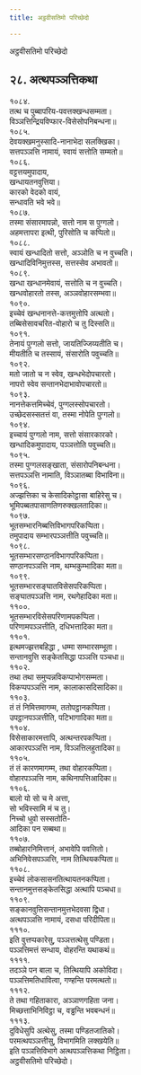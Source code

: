 ```yaml
---
title: अट्ठवीसतिमो परिच्छेदो

---
```

अट्ठवीसतिमो परिच्छेदो  


## २८. अत्थपञ्ञत्तिकथा

१०८४.  
तत्थ च पुब्बापरिय-पवत्तक्खन्धसम्मता।  
विञ्ञत्तिन्द्रियविप्फार-विसेसोपनिबन्धना॥  
१०८५.  
देवयक्खमनुस्सादि-नानाभेदा सलक्खिका।  
सत्तपञ्ञत्ति नामायं, स्वायं सत्तोति सम्मतो॥  
१०८६.  
वट्टत्तयमुपादाय,  
खन्धायतनवुत्तिया।  
कारको वेदको वायं,  
सन्धावति भवे भवे॥  
१०८७.  
तस्मा संसारमापन्नो, सत्तो नाम स पुग्गलो।  
अहमत्तापरा इत्थी, पुरिसोति च कप्पितो॥  
१०८८.  
स्वायं खन्धादितो सत्तो, अञ्ञोति च न वुच्चति।  
खन्धादिविनिमुत्तस्स, सत्तस्सेव अभावतो॥  
१०८९.  
खन्धा खन्धानमेवायं, सत्तोति च न वुच्चति।  
खन्धवोहारतो तस्स, अञ्ञवोहारसम्भवा॥  
१०९०.  
इच्चेवं खन्धनानत्ते-कत्तमुत्तोपि अत्थतो।  
तब्बिसेसावचरित-वोहारो च तु दिस्सति॥  
१०९१.  
तेनायं पुग्गलो सत्तो, जायतिज्जिय्यतीति च।  
मीयतीति च तस्सायं, संसारोति पवुच्चति॥  
१०९२.  
मतो जातो च न स्वेव, खन्धभेदोपचारतो।  
नापरो स्वेव सन्तानभेदाभावोपचारतो॥  
१०९३.  
नानत्तेकत्तमिच्चेवं, पुग्गलस्सोपचारतो।  
उच्छेदसस्सतत्तं वा, तस्मा नोपेति पुग्गलो॥  
१०९४.  
इच्चायं पुग्गलो नाम, सत्तो संसारकारको।  
खन्धादिकमुपादाय, पञ्ञत्तोति पवुच्चति॥  
१०९५.  
तस्मा पुग्गलसङ्खाता, संसारोपनिबन्धना।  
सत्तपञ्ञत्ति नामाति, विञ्ञातब्बा विभाविना॥  
१०९६.  
अज्झत्तिका च केसादिकोट्ठासा बाहिरेसु च।  
भूमिपब्बतपासाणतिणरुक्खलतादिका॥  
१०९७.  
भूतसम्भारनिब्बत्तिविभागपरिकप्पिता।  
तमुपादाय सम्भारपञ्ञत्तीति पवुच्चति॥  
१०९८.  
भूतसम्भारसण्ठानविभागपरिकप्पिता।  
सण्ठानपञ्ञत्ति नाम, थम्भकुम्भादिका मता॥  
१०९९.  
भूतसम्भारसङ्घातविसेसपरिकप्पिता।  
सङ्घातपञ्ञत्ति नाम, रथगेहादिका मता॥  
११००.  
भूतसम्भारविसेसपरिणामपकप्पिता।  
परिणामपञ्ञत्तीति, दधिभत्तादिका मता॥  
११०१.  
इत्थमज्झत्तबहिद्धा , धम्मा सम्भारसम्भूता।  
सन्तानवुत्ति सङ्केतसिद्धा पञ्ञत्ति पञ्चधा॥  
११०२.  
तथा तथा समुप्पन्नविकप्पाभोगसम्मता।  
विकप्पपञ्ञत्ति नाम, कालाकासदिसादिका॥  
११०३.  
तं तं निमित्तमागम्म, ततोपट्ठानकप्पिता।  
उपट्ठानपञ्ञत्तीति, पटिभागादिका मता॥  
११०४.  
विसेसाकारमत्तापि, अत्थन्तरपकप्पिता।  
आकारपञ्ञत्ति नाम, विञ्ञत्तिलहुतादिका॥  
११०५.  
तं तं कारणमागम्म, तथा वोहारकप्पिता।  
वोहारपञ्ञत्ति नाम, कथिनापत्तिआदिका॥  
११०६.  
बालो यो सो च मे अत्ता,  
सो भविस्सामि मं च तु।  
निच्चो धुवो सस्सतोति-  
आदिका पन सब्बथा॥  
११०७.  
तब्बोहारनिमित्तानं, अभावेपि पवत्तितो।  
अभिनिवेसपञ्ञत्ति, नाम तित्थियकप्पिता॥  
११०८.  
इच्चेवं लोकसासनतित्थायतनकप्पिता।  
सन्तानमुत्तसङ्केतसिद्धा अत्थापि पञ्चधा॥  
११०९.  
सङ्कानवुत्तिसन्तानमुत्तभेदवसा द्विधा।  
अत्थपञ्ञत्ति नामायं, दसधा परिदीपिता॥  
१११०.  
इति वुत्तप्पकारेसु, पञ्ञत्तत्थेसु पण्डिता।  
पञ्ञत्तिमत्तं सन्धाय, वोहरन्ति यथाकथं॥  
११११.  
तदञ्ञे पन बाला च, तित्थियापि अकोविदा।  
पञ्ञत्तिमतिधावित्वा, गण्हन्ति परमत्थतो॥  
१११२.  
ते तथा गहिताकारा, अञ्ञाणगहिता जना।  
मिच्छत्ताभिनिविट्ठा च, वड्ढन्ति भवबन्धनं॥  
१११३.  
दुविधेसुपि अत्थेसु, तस्मा पण्डितजातिको।  
परमत्थपञ्ञत्तीसु, विभागमिति लक्खयेति॥  
इति पञ्ञत्तिविभागे अत्थपञ्ञत्तिकथा निट्ठिता।  
अट्ठवीसतिमो परिच्छेदो।  